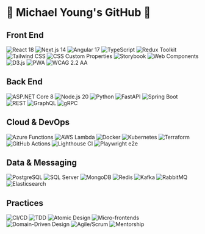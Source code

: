# 👋 Michael Young's GitHub 👋

## Front End  
<p>
  <img src="https://img.shields.io/badge/React-18-61DAFB?logo=react&logoColor=white" alt="React 18" />
  <img src="https://img.shields.io/badge/Next.js-14-000000?logo=next.js&logoColor=white" alt="Next.js 14" />
  <img src="https://img.shields.io/badge/Angular-17-DD0031?logo=angular&logoColor=white" alt="Angular 17" />
  <img src="https://img.shields.io/badge/TypeScript-ES2023-3178C6?logo=typescript&logoColor=white" alt="TypeScript" />
  <img src="https://img.shields.io/badge/Redux_Toolkit-informational?logo=redux&logoColor=white" alt="Redux Toolkit" />
  <img src="https://img.shields.io/badge/Tailwind_CSS-informational?logo=tailwindcss&logoColor=white" alt="Tailwind CSS" />
  <img src="https://img.shields.io/badge/CSS_Custom_Properties-informational?logo=css3&logoColor=white" alt="CSS Custom Properties" />
  <img src="https://img.shields.io/badge/Storybook-informational?logo=storybook&logoColor=white" alt="Storybook" />
  <img src="https://img.shields.io/badge/Web_Components-informational?logo=webcomponents-dot-org&logoColor=white" alt="Web Components" />
  <img src="https://img.shields.io/badge/D3.js-informational?logo=d3.js&logoColor=white" alt="D3.js" />
  <img src="https://img.shields.io/badge/PWA-informational?logo=pwabuilder&logoColor=white" alt="PWA" />
  <img src="https://img.shields.io/badge/WCAG_2.2_AA-informational?logo=w3c&logoColor=white" alt="WCAG 2.2 AA" />
</p>

## Back End  
<p>
  <img src="https://img.shields.io/badge/ASP.NET_Core-8.0-512BD4?logo=.net&logoColor=white" alt="ASP.NET Core 8" />
  <img src="https://img.shields.io/badge/Node.js-20-339933?logo=node.js&logoColor=white" alt="Node.js 20" />
  <img src="https://img.shields.io/badge/Python-informational?logo=python&logoColor=white" alt="Python" />
  <img src="https://img.shields.io/badge/FastAPI-informational?logo=fastapi&logoColor=white" alt="FastAPI" />
  <img src="https://img.shields.io/badge/Spring_Boot-informational?logo=springboot&logoColor=white" alt="Spring Boot" />
  <img src="https://img.shields.io/badge/REST-API-informational?logo=rest&logoColor=white" alt="REST" />
  <img src="https://img.shields.io/badge/GraphQL-informational?logo=graphql&logoColor=white" alt="GraphQL" />
  <img src="https://img.shields.io/badge/gRPC-informational?logo=grpc&logoColor=white" alt="gRPC" />
</p>

## Cloud & DevOps  
<p>
  <img src="https://img.shields.io/badge/Azure_Functions-informational?logo=azurefunctions&logoColor=white" alt="Azure Functions" />
  <img src="https://img.shields.io/badge/AWS_Lambda-informational?logo=awslambda&logoColor=white" alt="AWS Lambda" />
  <img src="https://img.shields.io/badge/Docker-informational?logo=docker&logoColor=white" alt="Docker" />
  <img src="https://img.shields.io/badge/Kubernetes-informational?logo=kubernetes&logoColor=white" alt="Kubernetes" />
  <img src="https://img.shields.io/badge/Terraform-informational?logo=terraform&logoColor=white" alt="Terraform" />
  <img src="https://img.shields.io/badge/GitHub_Actions-informational?logo=githubactions&logoColor=white" alt="GitHub Actions" />
  <img src="https://img.shields.io/badge/Lighthouse_CI-informational?logo=google-lighthouse&logoColor=white" alt="Lighthouse CI" />
  <img src="https://img.shields.io/badge/Playwright_e2e-informational?logo=playwright&logoColor=white" alt="Playwright e2e" />
</p>

## Data & Messaging  
<p>
  <img src="https://img.shields.io/badge/PostgreSQL-informational?logo=postgresql&logoColor=white" alt="PostgreSQL" />
  <img src="https://img.shields.io/badge/SQL_Server-informational?logo=microsoft-sql-server&logoColor=white" alt="SQL Server" />
  <img src="https://img.shields.io/badge/MongoDB-informational?logo=mongodb&logoColor=white" alt="MongoDB" />
  <img src="https://img.shields.io/badge/Redis-informational?logo=redis&logoColor=white" alt="Redis" />
  <img src="https://img.shields.io/badge/Kafka-informational?logo=apachekafka&logoColor=white" alt="Kafka" />
  <img src="https://img.shields.io/badge/RabbitMQ-informational?logo=rabbitmq&logoColor=white" alt="RabbitMQ" />
  <img src="https://img.shields.io/badge/Elasticsearch-informational?logo=elasticsearch&logoColor=white" alt="Elasticsearch" />
</p>

## Practices  
<p>
  <img src="https://img.shields.io/badge/CI--CD-informational?logo=githubactions&logoColor=white" alt="CI/CD" />
  <img src="https://img.shields.io/badge/TDD-informational?logo=jest&logoColor=white" alt="TDD" />
  <img src="https://img.shields.io/badge/Atomic_Design-informational?color=lightgrey" alt="Atomic Design" />
  <img src="https://img.shields.io/badge/Micro--frontends-informational?color=lightgrey" alt="Micro-frontends" />
  <img src="https://img.shields.io/badge/DDD-informational?color=lightgrey" alt="Domain-Driven Design" />
  <img src="https://img.shields.io/badge/Agile--Scrum-informational?logo=atlassian&logoColor=white" alt="Agile/Scrum" />
  <img src="https://img.shields.io/badge/Mentorship-informational?color=lightgrey" alt="Mentorship" />
</p>



<!--
**young-ghub/young-ghub** is a ✨ _special_ ✨ repository because its `README.md` (this file) appears on your GitHub profile.

Here are some ideas to get you started:

- 🔭 I’m currently working on ...
- 🌱 I’m currently learning ...
- 👯 I’m looking to collaborate on ...
- 🤔 I’m looking for help with ...
- 💬 Ask me about ...
- 📫 How to reach me: ...
- 😄 Pronouns: ...
- ⚡ Fun fact: ...
-->
